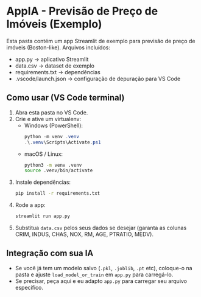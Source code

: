 
# AppIA - Previsão de Preço de Imóveis (Exemplo)

Esta pasta contém um app Streamlit de exemplo para previsão de preço de imóveis (Boston-like).
Arquivos incluídos:
- app.py            -> aplicativo Streamlit
- data.csv          -> dataset de exemplo
- requirements.txt  -> dependências
- .vscode/launch.json -> configuração de depuração para VS Code

## Como usar (VS Code terminal)
1. Abra esta pasta no VS Code.
2. Crie e ative um virtualenv:
   - Windows (PowerShell):
     ```powershell
     python -m venv .venv
     .\.venv\Scripts\Activate.ps1
     ```
   - macOS / Linux:
     ```bash
     python3 -m venv .venv
     source .venv/bin/activate
     ```
3. Instale dependências:
   ```bash
   pip install -r requirements.txt
   ```
4. Rode a app:
   ```bash
   streamlit run app.py
   ```
5. Substitua `data.csv` pelos seus dados se desejar (garanta as colunas CRIM, INDUS, CHAS, NOX, RM, AGE, PTRATIO, MEDV).

## Integração com sua IA
- Se você já tem um modelo salvo (`.pkl`, `.joblib`, `.pt` etc), coloque-o na pasta e ajuste `load_model_or_train` em `app.py` para carregá-lo.
- Se precisar, peça aqui e eu adapto `app.py` para carregar seu arquivo específico.
